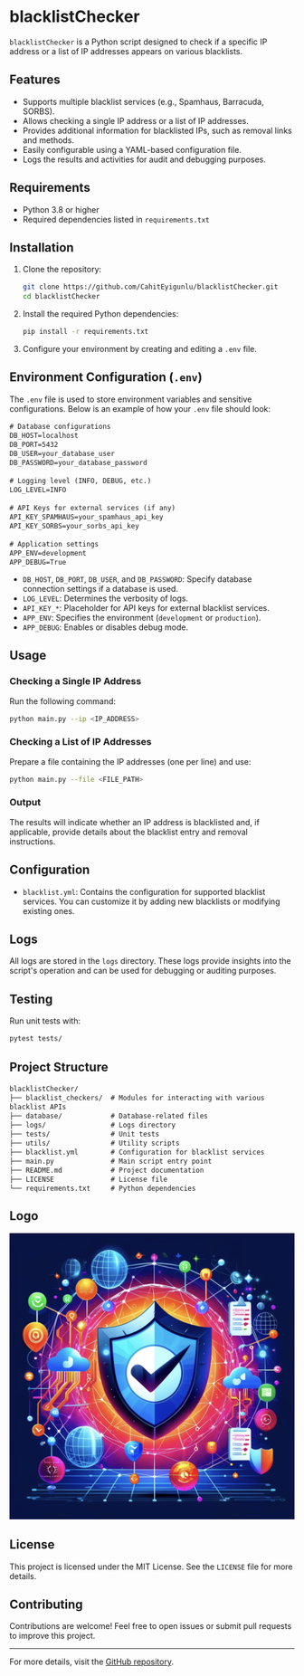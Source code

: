 # blacklistChecker

`blacklistChecker` is a Python script designed to check if a specific IP address or a list of IP addresses appears on various blacklists.

## Features

- Supports multiple blacklist services (e.g., Spamhaus, Barracuda, SORBS).
- Allows checking a single IP address or a list of IP addresses.
- Provides additional information for blacklisted IPs, such as removal links and methods.
- Easily configurable using a YAML-based configuration file.
- Logs the results and activities for audit and debugging purposes.

## Requirements

- Python 3.8 or higher
- Required dependencies listed in `requirements.txt`

## Installation

1. Clone the repository:
   ```bash
   git clone https://github.com/CahitEyigunlu/blacklistChecker.git
   cd blacklistChecker
   ```

2. Install the required Python dependencies:
   ```bash
   pip install -r requirements.txt
   ```

3. Configure your environment by creating and editing a `.env` file.

## Environment Configuration (`.env`)

The `.env` file is used to store environment variables and sensitive configurations. Below is an example of how your `.env` file should look:

```plaintext
# Database configurations
DB_HOST=localhost
DB_PORT=5432
DB_USER=your_database_user
DB_PASSWORD=your_database_password

# Logging level (INFO, DEBUG, etc.)
LOG_LEVEL=INFO

# API Keys for external services (if any)
API_KEY_SPAMHAUS=your_spamhaus_api_key
API_KEY_SORBS=your_sorbs_api_key

# Application settings
APP_ENV=development
APP_DEBUG=True
```

- `DB_HOST`, `DB_PORT`, `DB_USER`, and `DB_PASSWORD`: Specify database connection settings if a database is used.
- `LOG_LEVEL`: Determines the verbosity of logs.
- `API_KEY_*`: Placeholder for API keys for external blacklist services.
- `APP_ENV`: Specifies the environment (`development` or `production`).
- `APP_DEBUG`: Enables or disables debug mode.

## Usage

### Checking a Single IP Address
Run the following command:
```bash
python main.py --ip <IP_ADDRESS>
```

### Checking a List of IP Addresses
Prepare a file containing the IP addresses (one per line) and use:
```bash
python main.py --file <FILE_PATH>
```

### Output
The results will indicate whether an IP address is blacklisted and, if applicable, provide details about the blacklist entry and removal instructions.

## Configuration

- `blacklist.yml`: Contains the configuration for supported blacklist services. You can customize it by adding new blacklists or modifying existing ones.

## Logs

All logs are stored in the `logs` directory. These logs provide insights into the script's operation and can be used for debugging or auditing purposes.

## Testing

Run unit tests with:
```bash
pytest tests/
```

## Project Structure

```plaintext
blacklistChecker/
├── blacklist_checkers/  # Modules for interacting with various blacklist APIs
├── database/            # Database-related files
├── logs/                # Logs directory
├── tests/               # Unit tests
├── utils/               # Utility scripts
├── blacklist.yml        # Configuration for blacklist services
├── main.py              # Main script entry point
├── README.md            # Project documentation
├── LICENSE              # License file
└── requirements.txt     # Python dependencies
```

## Logo
![Project Logo](https://raw.githubusercontent.com/CahitEyigunlu/blacklistChecker/main/logo.webp)

## License

This project is licensed under the MIT License. See the `LICENSE` file for more details.

## Contributing

Contributions are welcome! Feel free to open issues or submit pull requests to improve this project.

---

For more details, visit the [GitHub repository](https://github.com/CahitEyigunlu/blacklistChecker).
```

